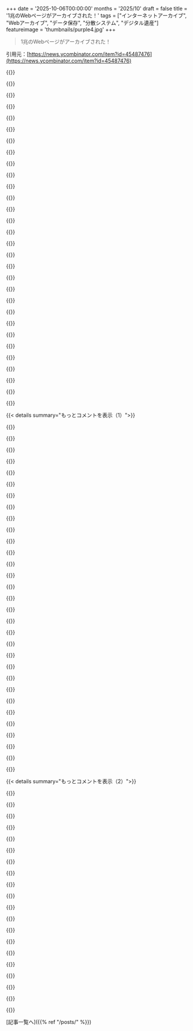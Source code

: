 +++
date = '2025-10-06T00:00:00'
months = '2025/10'
draft = false
title = '1兆のWebページがアーカイブされた！'
tags = ["インターネットアーカイブ", "Webアーカイブ", "データ保存", "分散システム", "デジタル遺産"]
featureimage = 'thumbnails/purple4.jpg'
+++

> 1兆のWebページがアーカイブされた！

引用元：[https://news.ycombinator.com/item?id=45487476](https://news.ycombinator.com/item?id=45487476)




{{<matomeQuote body="archive.orgのP2Pミラーリング機能があったら嬉しいな。本家のアプリはすぐエラーになるし。Bittorrentみたいにゆっくりミラーして、P2Pで提供できたら最高！ArchiveBoxも使ってるけど、結局IAの膨大なデータには敵わないね。" userName="arjie" createdAt="2025/10/06 05:10:01" color="#ff33a1">}}




{{<matomeQuote body="ディスク容量をarchive.orgに寄付して、レアなコンテンツをミラーリングするシステムを考えたんだ。Bittorrentベースでコンテンツ配信もできる。いくつかのアーカイブチームに提案したけど、誰も興味示さなくて、結局作らなかったな。" userName="stavros" createdAt="2025/10/06 13:51:07" color="#38d3d3">}}




{{<matomeQuote body="IAってIPFS使わないのかな？ 古いWebサイトだとJavaScriptやCSSが動かない問題もあるし。当時のデータから壊れたコードを修正できたらいいのにね。IAでドメイン選んだら、WARファイルをデスクトップクライアントがダウンロードして、オフラインで見れるようになったら最高だよね。" userName="giancarlostoro" createdAt="2025/10/06 13:41:29" color="#45d325">}}




{{<matomeQuote body="長期的にインターネットアーカイブのリソースを維持するのは本当に難しい問題だよね。Filecoinもうまくいかないと思う。アーカイブ維持の重要性を感じる人と、金銭目的でストレージを運営する人では目的が違いすぎるから。IAに直接お金を送って、ストレージ費用を賄う方が現実的だよ。（IAボランティアより）" userName="toomuchtodo" createdAt="2025/10/06 13:56:02" color="#ff5733">}}




{{<matomeQuote body="Anna’s Archiveに、まさにこのシステムがあるよ。Freenetみたいな感じだね。" userName="1gn15" createdAt="2025/10/06 13:58:11" color="">}}




{{<matomeQuote body="僕の考えてるシステムはボランティア制で、レアなファイルを最小限にするように自動でバランスを取るんだ。長期コミットメントは難しいから、短期参加をすごく簡単にすれば、全体でうまくいくんじゃないかな。" userName="stavros" createdAt="2025/10/06 13:59:17" color="#38d3d3">}}




{{<matomeQuote body="「バージョン管理された」Bittorrentってあるのかな？ 適切なPGPキーがあれば、Bittorrentとパッケージングシステムを組み合わせて、更新可能なディストリビューションができるかもね。" userName="zapataband2" createdAt="2025/10/06 05:26:11" color="">}}




{{<matomeQuote body="Freenetは暗号化がすごいけど、それは今回の話とは違うね。Anna’s ArchiveってBittorrent以外に何があるんだろう？" userName="stavros" createdAt="2025/10/06 13:59:47" color="">}}




{{<matomeQuote body="Anna’s ArchiveもBittorrentを使ってるね。僕もActivityPubでIAみたいなのを作ろうと調べてたんだけど、IPFSは誰も使わないってIAと同じ結論に至ったよ。一般ユーザーには難しいし、ツールも少ない。結局Bittorrentの方が実用的なんだよね。" userName="TechSquidTV" createdAt="2025/10/06 13:49:22" color="#45d325">}}




{{<matomeQuote body="ちょっと混乱してるんだけど、これってディスクスペースを提供できるシステムじゃないの？<br>https://annas-archive.org/torrents<br>何か誤解してる気がするな。" userName="1gn15" createdAt="2025/10/06 16:21:21" color="">}}




{{<matomeQuote body="いや、別に俺は何にもしてないよ、今はただの設計だしね。でも、いいデザインだと思うんだ。<br>もしどの Archive Teamでもこれに協力したいなら、ぜひ実現したいな。分散型でボランティア主導のバックアップのための、良い FOSS システムを作れると嬉しいね。" userName="stavros" createdAt="2025/10/06 14:09:55" color="">}}




{{<matomeQuote body="トレントの問題は、ファイルが変わると（たまに小さいメタデータ変更でも）更新されて、シーダーが見つからなくなることだね。<br>古いハッシュのリストも持っておけば、少なくとも手動で古いトレントからデータを復元しようとできるんじゃないかな？" userName="kevincox" createdAt="2025/10/06 14:39:53" color="#45d325">}}




{{<matomeQuote body="textfilesにメールしてみたらどう？<br>彼なら ArchiveTeamの誰に繋ぐべきか知ってるし、IAの分散型 Webの人たちと繋がる機会もあるかもよ。<br>君のアーキテクチャは torrentプリミティブに依拠しているから、Filecoinや IPFSより優れてるって強く信じてるんだ。（IAを信頼できる情報源とし、最後の手段のストレージシステムとする。→アイテムインデックス→トレントインデックス→グローバルな torrentスウォーム）" userName="toomuchtodo" createdAt="2025/10/06 14:14:56" color="#ff5733">}}




{{<matomeQuote body="俺のシステムは、「X GB提供したい」って言うだけで、あとは全部処理してくれるんだ。スペースを埋めたり、珍しい torrentsを入手したり、アップデートしたりね。<br>ただ torrentをダウンロードして終わりじゃなくて、グローバルに分散した信頼性の低い JBODを中央サーバーが「プッシュ」方式で管理する、って考えるといいよ。" userName="stavros" createdAt="2025/10/06 16:23:42" color="#38d3d3">}}




{{<matomeQuote body="なんか Wualaに似てるね。<br>https://www.youtube.com/watch?v=3xKZ4KGkQY8" userName="zerd" createdAt="2025/10/06 18:57:06" color="">}}




{{<matomeQuote body="それは古い情報だよ。<br>こういった問題は BitTorrent Enhancement Proposalsで解決済みだよ。新しい torrentは作るけど、スウォームのメンバーにとっては古い torrentを更新するのと機能的に同じ方法で配布されるんだ。<br>BEP-0039と BEP-0046を見てみて。これらは torrentを更新するための HTTPと DHTのメカニズムをそれぞれカバーしてるよ。<br>https://www.bittorrent.org/beps/bep_0039.html<br>https://www.bittorrent.org/beps/bep_0046.html<br>もしその更新された torrentが BEP-0052（v2）torrentなら、ファイルごとにハッシュされるから、変更されていないファイルについては更新された v2 torrentでも同じハッシュになるよ。<br>https://www.bittorrent.org/beps/bep_0052.html<br>これは BEP-0038と組み合わされるから、更新された torrentはファイルを共有する古い torrentの infohashを参照できるんだ。だから、古いものを持っていれば、変更されたファイルだけダウンロードすればいいんだよ。<br>https://www.bittorrent.org/beps/bep_0038.html" userName="Lammy" createdAt="2025/10/06 16:04:57" color="#ff5c5c">}}




{{<matomeQuote body="Internet Archiveとは別の Archive Teamが、Internet Archiveの一部を分散バックアップしてたんだ。<br>https://wiki.archiveteam.org/index.php/INTERNETARCHIVE.BAK<br>ただ、もう何年か休止状態だけどね。" userName="pronoiac" createdAt="2025/10/06 13:31:15" color="">}}




{{<matomeQuote body="Webアーカイブは本当に遅いってのは確認済みだよ。<br>AIスクレイパーが帯域幅のボトルネックを作ってるのを見たことがある気がする。<br>一部のデジタルアーカイブでは科学的なアカウントを作る必要があるんだ（Common Crawlがそうだったと思う）。<br>データはかなり簡単に巨大になるし、多くのものを保存するのが目標だからね。インターネットだけでなく、時間の次元も加えて保存してるし。<br>データが多すぎるから、ナビゲートしたり検索したりするのが難しくて、簡単に使えなくなるんだ。<br>例えば、だから俺は自分のメタデータリンクを作ったんだよ。ドメインに関する情報が必要だったからね。<br>Link:https://github.com/rumca-js/Internet-Places-Database" userName="renegat0x0" createdAt="2025/10/06 11:46:53" color="#ff33a1">}}




{{<matomeQuote body="あれこれ言われてるけど、結局IPFSとかってどのクライアントやライブラリに実装されたの？もう何年も経ってるんだけど。" userName="NoMoreNicksLeft" createdAt="2025/10/06 16:15:40" color="">}}




{{<matomeQuote body="今ちょっと探したんだけど、archive.orgの人が書いためっちゃ長いブログかコメントで、IPFSは遅すぎるしトランザクション量も多いから実用的じゃないって結論付けてたのを読んだ気がするんだよね。その記事見つけたい！<br>編集: https://github.com/internetarchive/dweb-archive/blob/master/..." userName="komali2" createdAt="2025/10/06 14:25:10" color="#ff33a1">}}




{{<matomeQuote body="だってIPFSで誰もピンしないからね。正直、今は余計な手順を踏むHTTPみたいなもんだよ。" userName="stavros" createdAt="2025/10/06 13:44:22" color="#ff5733">}}




{{<matomeQuote body="そうそう、前にスクレイピングで過去のWebページを見ようとした時、Internet Archiveから情報取るのがめっちゃ大変だったよ。結局、https://pypi.org/project/pywaybackup/っていうライブラリを使ったらかなり助けられたけどね。" userName="uses" createdAt="2025/10/06 15:51:51" color="#ff33a1">}}




{{<matomeQuote body="IPFSってアイデアは最高なのに実行がイマイチだよね。コンテンツアドレス型ストレージ自体はすごく良いけど、実際の大きい規模（ハードディスク1台以上）で使うのはめっちゃ難しいよ。" userName="outside1234" createdAt="2025/10/06 13:53:34" color="#38d3d3">}}




{{<matomeQuote body="彼にメールしたけど、まだ返信ないんだよね。もしもう少し詳しい情報が知りたかったら、僕が書いた短い設計ドキュメントがこれだよ: https://gist.github.com/skorokithakis/68984ef699437c5129660d..." userName="stavros" createdAt="2025/10/12 16:06:07" color="#785bff">}}




{{<matomeQuote body="それは他のコレクションしかカバーできないよ。だって、Wayback MachineのWebスクレイプから得られるWARCファイルは公開されてないんだもん。" userName="smallerize" createdAt="2025/10/06 15:30:56" color="">}}




{{<matomeQuote body="トレントの更新に関するBEPがいくつかあるよ:<br>https://www.bittorrent.org/beps/bep_0039.html<br>https://www.bittorrent.org/beps/bep_0046.html" userName="pabs3" createdAt="2025/10/06 05:39:51" color="#ff5c5c">}}




{{<matomeQuote body="BitTorrent v2っていう標準があるんだけど、残念ながらほとんどのFOSS torrentクライアントは対応してないんだよね。一部はリリース当初のLibtorrent 2.0.xのIO性能が悪かったせいで、torrentクライアントが1.2.xブランチに戻っちゃったからさ。詳しくはここ見てね: https://blog.libtorrent.org/2020/09/bittorrent-v2/" userName="throawayonthe" createdAt="2025/10/06 11:01:16" color="#38d3d3">}}




{{<matomeQuote body="SciOpがその分野でなんかやってるみたいだよ、カタログサイトとWebseedsでね。ここがそのサイト: https://sciop.net/" userName="pronoiac" createdAt="2025/10/06 13:43:35" color="">}}




{{<matomeQuote body="やあ、Internet Archiveでデータセンターやインフラチームを運営してる者だけど！この秋に開催されるいろんなイベントにぜひ来てほしいな。もしチケット代の支払いが難しい場合は、僕にメールしてくれれば（プロフィールにアドレスがあるよ）、可能なら招待するから遠慮なく言ってね！" userName="jonah-archive" createdAt="2025/10/06 05:41:33" color="#ff5733">}}




{{<matomeQuote body="イベントは世界中で分散開催されるの？それともチームが集まってる場所（多分サンフランシスコかな？）だけなのかな？<br>P.S. Internet Archiveのチームのみんな、本当にありがとう！君たちが提供してるものは人類にとってすごく重要なことだよ。" userName="psychoslave" createdAt="2025/10/06 07:08:54" color="#ff5c5c">}}




{{< details summary="もっとコメントを表示（1）">}}

{{<matomeQuote body="ねぇQ、Internet Archiveのサイズってどれくらいなの？" userName="moralestapia" createdAt="2025/10/06 07:02:53" color="">}}




{{<matomeQuote body="大まかに言うと、ユニークデータは150〜200ペタバイトの間ってとこかな。僕が最後に確認した時は、その範囲の低めだったと思うよ。" userName="textfiles" createdAt="2025/10/08 01:57:34" color="#ff5733">}}




{{<matomeQuote body="それは十分デカいから、実際の物理的な磁気チャージで取り込まれたデータって、人が感じられるくらいの重さがあるのか気になるな。もちろんハードウェアは家一つを埋め尽くすだろうけど、世界のデータが、少なくとも理論上だけど、はっきりとした物理的な現実になるのはどの時点なんだろうね？" userName="metalman" createdAt="2025/10/06 11:19:31" color="#ff33a1">}}




{{<matomeQuote body="Exabyteか、それに近いサイズだと思うな。" userName="the_real_cher" createdAt="2025/10/06 11:21:44" color="">}}




{{<matomeQuote body="一番知りたいのは、そんなにたくさんのアーカイブページをどうやって信頼性高く安全に保存・ホストしてるのかってこと！この巨大なプロジェクトについて簡単に説明してくれない？<br>あと、この素晴らしい成果、本当におめでとう！君たちは僕にとっての情報の頼みの綱だよ。追記: 全部で何テラバイトになるの？" userName="southernplaces7" createdAt="2025/10/06 09:23:25" color="#45d325">}}




{{<matomeQuote body="NSAが米国のサーバーにアクセスできるのはみんな知ってるよね。悪意ある改ざんからアーカイブをどう守ってるの？不変ストレージとか使ってる？ポスト量子暗号で安全なの？" userName="WhereIsTheTruth" createdAt="2025/10/06 08:13:25" color="#45d325">}}




{{<matomeQuote body="なんでそんなことするんだ？これまで彼らが誰かのウェブサイトを”悪意を持って改ざん”した事例って見たことある？" userName="gosub100" createdAt="2025/10/06 12:09:36" color="">}}




{{<matomeQuote body="Internet Archive（IA）がアーカイブしてるデータの完全性と不変性に疑問があるだけだよ。なんでデータを改ざんするのか知りたい？<br>https://seclab.cs.washington.edu/2017/10/30/rewriting-histor...<br>https://blog.archive.org/2018/04/24/addressing-recent-claims...<br>NSAはすでにRSAにバックドアを仕掛けるために金を払い、ハッキング済みのルーターを流通させているのがバレた。QUANTUMでページを書き換えたり、感染したリモートマシンからデータを抜き取ったりできるんだぜ。他に何ができると思う？<br>https://www.amnesty.org/en/latest/news/2022/09/myanmar-faceb..." userName="WhereIsTheTruth" createdAt="2025/10/06 13:24:46" color="#ff5c5c">}}




{{<matomeQuote body="Internet Archive（IA）自身がデータを改ざんする可能性もあるんじゃない？もともと公式な歴史的スナップショットとして、真剣な目的で使われるようには作られてないし。でもこれまでにも注目されるネットの騒動でそういう使われ方をしてきたよね。ひそかに改ざんされて悪意のある目的で参照されるのは時間の問題だと思う（たぶん選挙中とかに）。" userName="gosub100" createdAt="2025/10/06 16:30:31" color="#45d325">}}




{{<matomeQuote body="もしヨーロッパにいるなら、Software Heritage（Internet Archiveに似てるけど、ソースコード専門）も検討してみてね。<br>https://www.softwareheritage.org/jobs/" userName="pabs3" createdAt="2025/10/06 06:59:59" color="#45d325">}}




{{<matomeQuote body="Internet Archiveは今アムステルダムにも拠点があるんだって。" userName="msephton" createdAt="2025/10/06 10:29:01" color="">}}




{{<matomeQuote body="ここで話してるイベントって何のこと？" userName="awesomeMilou" createdAt="2025/10/06 05:49:34" color="">}}




{{<matomeQuote body="たぶんこれらだよ。<br>https://blog.archive.org/events/" userName="jackling" createdAt="2025/10/06 06:29:31" color="#45d325">}}




{{<matomeQuote body="この偉業に関する技術的な詳細を知りたいな。例えばそもそもどうやってクローリングするのかとかストレージのこととか。" userName="vettyvignesh" createdAt="2025/10/06 08:11:49" color="">}}




{{<matomeQuote body="もっとコンテンツをアーカイブするのを手伝いたいなら、ArchiveTeamっていうボランティアグループがあるよ。彼らはIAにデータを提供してるんだ。興味あるならhttps://archiveteam.org/を見てみたら？" userName="pabs3" createdAt="2025/10/06 05:40:53" color="#45d325">}}




{{<matomeQuote body="みんなの旅行の写真を無料で保存する場所になっちゃわないように、ちゃんと人間が「これ、アーカイブする価値あるね」って決めなきゃいけないんじゃない？" userName="londons_explore" createdAt="2025/10/06 19:39:13" color="#785bff">}}




{{<matomeQuote body="ArchiveTeamのメンバーがウェブサイトのクロールを始められるんだ。誰でもリクエストできるし、理由を伝えればだいたいクロールしてくれるよ。" userName="pabs3" createdAt="2025/10/07 04:59:58" color="#785bff">}}




{{<matomeQuote body="1兆ページもアーカイブしたのはすごいけど、検索できないのはもったいないなぁ。URLがわかってないと見つけられないのは不便だよね。アーティスト名とかファイル名、画像の中身とかで検索できるようになるといいのに。" userName="msephton" createdAt="2025/10/06 10:32:39" color="#45d325">}}




{{<matomeQuote body="それを全部インデックス化するなんて、めちゃくちゃ大変だろうね。" userName="qwertytyyuu" createdAt="2025/10/06 10:36:11" color="">}}




{{<matomeQuote body="時間軸も考慮したら、今のインデックス戦略とそんなに変わらないんじゃないかな。別のサイトみたいに動いて、あとでドメインごとに結果をまとめるとか？" userName="Exuma" createdAt="2025/10/06 10:49:29" color="">}}




{{<matomeQuote body="Googleみたいな企業の問題だったらすぐ解決するだろうけど、誰かがお金もらってやらない限り、世の中って動かないもんだよね。" userName="citbl" createdAt="2025/10/06 10:40:02" color="#38d3d3">}}




{{<matomeQuote body="AI企業がIAとかCommon Crawlからすごく恩恵を受けてるのに、少しもお金が還元されないのは残念だよね。" userName="Keyframe" createdAt="2025/10/06 10:49:04" color="#ff5c5c">}}




{{<matomeQuote body="Kagiか何かで、こういう検索機能があった気がするんだけどなぁ。今見つけられないんだよね。" userName="1gn15" createdAt="2025/10/06 13:57:09" color="">}}




{{<matomeQuote body="それってプライバシー的にどうなの？robots.txtが無効になって、サイトを削除するのも後からじゃできなくなる、並行ウェブができちゃうじゃん。データは公開されてるから避けられないけど、IAを検索可能にするのはマジでやばいと思う。" userName="bluebarbet" createdAt="2025/10/06 11:33:43" color="#ff5c5c">}}




{{<matomeQuote body="実はね、Internet Archiveはrobots.txtを遡及的に尊重してると思うんだ。例えば、今disallowリストに追加したら、1年前のWebayback Machineのスクレイプも公開アクセスから削除されるって。でも、もしかしたら違うかもしれないから、詳しい人がいたら教えてほしいな。" userName="breakingcups" createdAt="2025/10/06 12:42:46" color="">}}




{{<matomeQuote body="記憶が正しければ、Internet Archiveはrobots.txtが悪用されて古いページの削除に使われるようになったから、もう気にしなくなったんだよね[1]。ページを削除してほしい場合は、フォームと理由が必要だよ[2]。(robots.txtはプライバシー対策じゃなくて、クローラーが同じ場所をぐるぐる回るのを防ぐためのものだからね！)<br>[1] https://blog.archive.org/2017/04/17/robots-txt-meant-for-sea...<br>[2] https://help.archive.org/help/how-do-i-request-to-remove-som..." userName="1gn15" createdAt="2025/10/06 16:26:57" color="#45d325">}}




{{<matomeQuote body="へぇ、知れて良かったよ。個人的な意見だけど、あまり共感されてないみたいだけど、サイトをネットから削除するってことは、歴史的にアクセスできなくなって、インデックスされず、簡単な検索でも見つからなくなるって意味だったはず。もし今後その常識を変えるなら、少なくとも遡及的に尊重するのが礼儀だと思うんだ。" userName="bluebarbet" createdAt="2025/10/07 10:06:15" color="">}}




{{<matomeQuote body="それって、一度リリースされたものは完全に「リリースされてない」状態にはできないっていう考え方と矛盾するんじゃないかな。" userName="fragmede" createdAt="2025/10/07 10:17:20" color="">}}




{{<matomeQuote body="そうかもしれないね。以前調べたけど、はっきりした答えは出なかったんだ。でも、サイトをオフラインにするってことは、robots.txtの`Disallow`の究極の指示だって、広く理解されてきたはずだから、それを尊重すべきだよ。" userName="bluebarbet" createdAt="2025/10/06 14:32:20" color="">}}




{{<matomeQuote body="関連情報だよ: https://wiki.archiveteam.org/index.php/Robots.txt<br>(あと、こういう機能を禁止しちゃうと、開発が裏に潜るだけで、DRMみたいに真っ当なユーザーだけが損をするってことも考えてみてね。)" userName="1gn15" createdAt="2025/10/06 16:18:32" color="#785bff">}}

{{</details>}}




{{< details summary="もっとコメントを表示（2）">}}

{{<matomeQuote body="俺はGPTウェブ検索を使ってて、いつもInternet Archiveから教科書を探すんだ。教科書にはすごくいいんだけど、ウェブページについてはどうかな。" userName="emporas" createdAt="2025/10/06 10:40:59" color="">}}




{{<matomeQuote body="関連するブログ記事で体験談を募集してるよ:https://blog.archive.org/2025/09/23/celebrating-1-trillion-w..." userName="ChrisArchitect" createdAt="2025/10/06 04:56:53" color="">}}




{{<matomeQuote body="Internet ArchiveとCommon Crawlって一緒に仕事したことあるのかな？範囲とかインフラってどう違うんだろう？目的は違うけど、やってることは基本的に似てるよね。" userName="ks2048" createdAt="2025/10/06 10:40:33" color="#ff33a1">}}




{{<matomeQuote body="Internet ArchiveはCommon CrawlとかArchiveTeamとか、他のグループからのWARCを取り込んでると思うよ。" userName="pabs3" createdAt="2025/10/06 11:09:58" color="#ff33a1">}}




{{<matomeQuote body="IAがAI企業と取引して全アーカイブを渡すって話。多額の寄付をくれたらアーカイブを維持できるし、データも全部渡す。もし断ったら、ダウンロード速度は激遅になるし、全部手に入れるのに何年もかかるぞ。" userName="londons_explore" createdAt="2025/10/06 19:36:00" color="#45d325">}}




{{<matomeQuote body="そんなことしたら、IAが公共財として築き上げてきた信頼がぶっ壊れるぜ。みんな自分のコンテンツがアーカイブされるのは気にしないけど、データを売るのは許さないだろうな。" userName="Lapra" createdAt="2025/10/06 19:51:09" color="#ff5733">}}




{{<matomeQuote body="統計が見れたら面白いだろうな。データ量がどれくらいかとか、分布はどうなってるのかとか。時間でページが重くなってるし、同じページが何度もアーカイブされてるから、その辺も気になるぜ。" userName="ehsanu1" createdAt="2025/10/06 04:56:09" color="">}}




{{<matomeQuote body="IAが著作権屋に閉鎖されてないのが不思議だぜ。IAは遅すぎて使えないから、俺はいつもarchive.isを使ってる。でも、彼らの努力には敬意を払うよ。" userName="FooBarWidget" createdAt="2025/10/06 06:37:52" color="">}}




{{<matomeQuote body="閉鎖はされなかったけど、訴訟に負けて著作権コンテンツの貸し出しができなくなって、かなり不便になったよ。それから俺のサイト利用は10分の1に減ったな。" userName="groos" createdAt="2025/10/06 16:24:55" color="#ff33a1">}}




{{<matomeQuote body="ドメインごとの訪問統計があったらいいのにね。そうすれば、ライブサイト運営者が自分のサイトとarchive.orgのアーカイブ、どっちがどれだけ見られてるか比較できて便利じゃん？" userName="lofaszvanitt" createdAt="2025/10/06 07:53:01" color="">}}




{{<matomeQuote body="インターネットの歴史にとって素晴らしい節目だね！" userName="zghst" createdAt="2025/10/06 05:49:49" color="">}}




{{<matomeQuote body="これ、IPFSに全部コピーして、オンチェーンに置くべきだよね。" userName="philippz" createdAt="2025/10/08 01:32:49" color="#785bff">}}




{{<matomeQuote body="Jason Scottこと@textfilesの講演が含まれてたらよかったなー。彼の話っていつもすごく面白いからさ！" userName="lyu07282" createdAt="2025/10/06 07:56:25" color="">}}




{{<matomeQuote body="じゃあ、全ウェブページをスクレイピングする代わりに、Archiveに払えば全データ手に入るってこと？" userName="totaldude87" createdAt="2025/10/06 15:29:23" color="#ff5c5c">}}




{{<matomeQuote body="ちょっと関係ないバカな質問なんだけど、もしインターネット上の全ページのバージョンを10年間、毎秒アーカイブしたら、10年後には1デシリオンページになるの？" userName="vivzkestrel" createdAt="2025/10/07 03:29:17" color="#785bff">}}




{{<matomeQuote body="今頃、OpenAIはもっとたくさんのページをアーカイブしてるのかな。" userName="not--felix" createdAt="2025/10/06 09:35:49" color="">}}




{{<matomeQuote body="おめでとう！" userName="BiraIgnacio" createdAt="2025/10/06 12:26:22" color="">}}




{{<matomeQuote body="これらの全ページのインデックスってあるの？" userName="i_have_to_speak" createdAt="2025/10/06 06:46:22" color="#38d3d3">}}




{{<matomeQuote body="政府（やデータにアクセスできる他の人たち）が歴史を書き換えるのをどう防ぐの？<br>何かブロックチェーンでハッシュ化するの？<br>歴史を書き換えられないってのは世界にとって素晴らしい贈り物になるよね。" userName="timmy777" createdAt="2025/10/06 08:24:50" color="#785bff">}}

{{</details>}}



[記事一覧へ]({{% ref "/posts/" %}})
